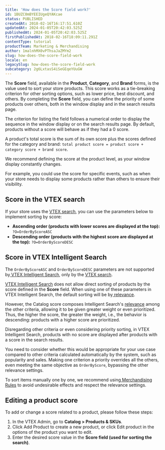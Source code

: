 ```yaml
---
title: 'How does the Score field work?'
id: 1BUZC0mBYEEIUgeQYAKcae
status: PUBLISHED
createdAt: 2018-02-16T16:17:51.610Z
updatedAt: 2024-01-05T20:42:03.525Z
publishedAt: 2024-01-05T20:42:03.525Z
firstPublishedAt: 2018-02-16T18:09:11.291Z
contentType: tutorial
productTeam: Marketing & Merchandising
author: 1malnhMX0vPThsaJaZMYm2
slug: how-does-the-score-field-work
locale: en
legacySlug: how-does-the-score-field-work
subcategory: 2g6LxtasS4iSeGEqeYUuGW
---
```


The **Score** field, available in the **Product**, **Category**, and **Brand** forms, is the value used to sort your store products. This score works as a tie-breaking criterion for other sorting options, such as lower price, best discount, and others. By completing the **Score** field, you can define the priority of some products over others, both in the window display and in the search results page.

The criterion for listing the field follows a numerical order to display the sequence in the window display or on the search results page. By default, products without a score will behave as if they had a 0 score.

A product's total score is the sum of its own score plus the scores defined for the category and brand: `total product score = product score + category score + brand score`.

We recommend defining the score at the product level, as your window display constantly changes.

For example, you could use the score for specific events, such as when your store needs to display some products rather than others to ensure their visibility.

## Score in the VTEX search

If your store uses the [VTEX search](https://help.vtex.com/en/tutorial/como-funciona-a-busca-da-vtex--tutorials_542), you can use the parameters below to implement sorting by score:

- **Ascending order **(products with lower scores are displayed at the top)**:** `?O=OrderByScoreASC`
- **Descending order **(products with the highest score are displayed at the top)**:** `?O=OrderByScoreDESC`

## Score in VTEX Intelligent Search

The `OrderByScoreASC` and `OrderByScoreDESC` parameters are not supported by[ VTEX Intelligent Search](https://help.vtex.com/en/tracks/vtex-intelligent-search--19wrbB7nEQcmwzDPl1l4Cb), only by the [VTEX search](https://help.vtex.com/en/tutorial/como-funciona-a-busca-da-vtex--tutorials_542).

[VTEX Intelligent Search](https://help.vtex.com/en/tracks/vtex-intelligent-search--19wrbB7nEQcmwzDPl1l4Cb) does not allow direct sorting of products by the score defined in the **Score** field. When using one of these parameters in VTEX Intelligent Search, the default sorting will be by[ relevance](https://help.vtex.com/en/tracks/vtex-intelligent-search--19wrbB7nEQcmwzDPl1l4Cb/1qlObWIib6KqgrfX1FCOXS).

However, the Catalog score composes Intelligent Search's [relevance](https://help.vtex.com/en/tracks/vtex-intelligent-search--19wrbB7nEQcmwzDPl1l4Cb/1qlObWIib6KqgrfX1FCOXS) among the other criteria, allowing it to be given greater weight or even prioritized. Thus, the higher the score, the greater the weight, i.e., the behavior is descending: products with a higher score are prioritized.

Disregarding other criteria or even considering priority sorting, in VTEX Intelligent Search, products with no score are displayed after products with a score in the search results.

You need to consider whether this would be appropriate for your use case compared to other criteria calculated automatically by the system, such as popularity and sales. Making one criterion a priority overrides all the others, even meeting the same objective as `OrderByScore`, bypassing the other relevance settings.

To sort items manually one by one, we recommend using[ Merchandising Rules](https://help.vtex.com/en/tracks/vtex-intelligent-search--19wrbB7nEQcmwzDPl1l4Cb/5tBSYXb9EIdePa0MWTnFd0) to avoid undesirable effects and respect the relevance settings.

## Editing a product score

To add or change a score related to a product, please follow these steps:

1. In the VTEX Admin, go to **Catalog > Products & SKUs**.
2. Click Add Product to create a new product, or click Edit product in the options of the product you want to edit.
3. Enter the desired score value in the **Score field (used for sorting the search)**.

